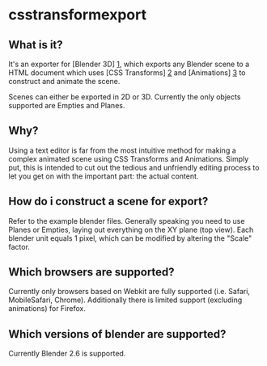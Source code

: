# csstransformexport 

## What is it?

It's an exporter for [Blender 3D] [1], which exports any Blender scene to a HTML document which uses [CSS Transforms] [2] and [Animations] [3] to construct and animate the scene.

Scenes can either be exported in 2D or 3D. Currently the only objects supported are Empties and Planes.

## Why?

Using a text editor is far from the most intuitive method for making a complex animated scene using CSS Transforms and Animations. Simply put, this is intended to cut out the tedious and unfriendly editing process to let you get on with the important part: the actual content.

## How do i construct a scene for export?

Refer to the example blender files. Generally speaking you need to use Planes or Empties, laying out everything on the XY plane (top view). Each blender unit equals 1 pixel, which can be modified by altering the "Scale" factor.

## Which browsers are supported?

Currently only browsers based on Webkit are fully supported (i.e. Safari, MobileSafari, Chrome). Additionally there is limited support (excluding animations) for Firefox.

## Which versions of blender are supported?

Currently Blender 2.6 is supported.

[1]: http://www.blender.org/
[2]: http://webkit.org/blog/130/css-transforms/
[3]: http://webkit.org/blog/138/css-animation/
